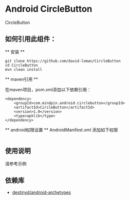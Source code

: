 Android CircleButton
============
CircleButton

如何引用此组件：
-------------
** 安装 **

```
git clone https://github.com/david-loman/CircleButton
cd CircleButton
mvn clean install
```

** maven引用 **

在maven项目，pom.xml添加以下依赖引用：

```
<dependency>
    <groupId>com.mindpin.android.circlebutton</groupId>
    <artifactId>CircleButton</artifactId>
    <version>1.0</version>
    <type>apklib</type>
</dependency>
```

** android权限设置 **
AndroidManifest.xml 添加如下权限
```
```

使用说明
---------------------
请参考示例


依赖库
---------------------
* [destinyd/android-archetypes][android-archetypes]


[android-archetypes]: https://github.com/destinyd/android-archetypes
